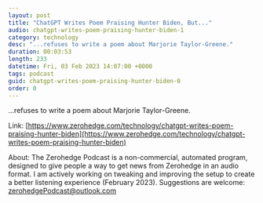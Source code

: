```yaml
---
layout: post
title: "ChatGPT Writes Poem Praising Hunter Biden, But..."
audio: chatgpt-writes-poem-praising-hunter-biden-1
category: technology
desc: "...refuses to write a poem about Marjorie Taylor-Greene."
duration: 00:03:53
length: 233
datetime: Fri, 03 Feb 2023 14:07:00 +0000
tags: podcast
guid: chatgpt-writes-poem-praising-hunter-biden-0
order: 0
---
```

...refuses to write a poem about Marjorie Taylor-Greene.

Link: [https://www.zerohedge.com/technology/chatgpt-writes-poem-praising-hunter-biden](https://www.zerohedge.com/technology/chatgpt-writes-poem-praising-hunter-biden)

About: The Zerohedge Podcast is a non-commercial, automated program, designed to give people a way to get news from Zerohedge in an audio format.  I am actively working on tweaking and improving the setup to create a better listening experience (February 2023).  Suggestions are welcome: [zerohedgePodcast@outlook.com](mailto:zerohedgePodcast@outlook.com)